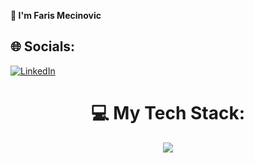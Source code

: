 **👋 I'm Faris Mecinovic**

## 🌐 Socials:
[![LinkedIn](https://img.shields.io/badge/LinkedIn-%230077B5.svg?logo=linkedin&logoColor=white)](https://linkedin.com/in/faris-mecinovic) 


<div align="center">

# 💻 My Tech Stack:

[![](https://skillicons.dev/icons?i=vite,next,react,nodejs,js,ts,express,nestjs,mongodb,sqlite,mysql,postgres,py,django,fastapi,aws,bash,docker,supabase,firebase,prisma,sentry)](https://skillicons.dev)

</div>

